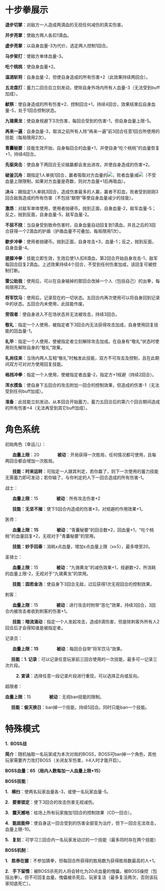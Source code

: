 # 十步拳展示

**退步切掌**：对敌方一人造成两滴血的无视任何减伤的真实伤害。

**并步亮掌**：使敌方两人各扣1滴血。

**虚步亮掌**：以自身血量-3为代价，选定两人控制1回合。

**马步架打**：使敌方单体血量-3。

**吃个桃桃**：使自身血量+2。

**温酒斩将**：自身血量-2，但使自身造成的所有伤害+2（此效果持续两回合）。

**五龙盘打**：蓄力二回合后立刻发动，使除自身外场内所有人血量-3（无法受到buff加成）。

**献祭**：使自身造成的所有伤害×2、控制回合+1，持续4回合，效果结束后自身血量-5，处于1回合控制状态。

**九锡黄龙**：使自身规避下3次伤害，每回合受到的伤害-1，但自身血量上限-5。

**再来一遍**：自身血量-3，取消之前所有人除“再来一遍”前3回合任意1回合所使用的技能（每局限用2次）。

**青囊秘要**：技能生效开始，自身每回合的血量+1，并使自身“吃个桃桃”的血量恢复+1，持续4回合。

**先驱突击**：使自身下两回合无论输赢都会发出进攻，并使自身造成的伤害+2。

**破釜沉舟**：跟指定1人单挑1回合，赢者吸取对方血量的![](//:0)，败者血量减![](//:0)（不受血量上限限制，如果对方血量是奇数，则对方血量+1后再吸血）。

**决斗**：跟指定1人单挑3回合，造成伤害最多的人赢，赢者不扣血，败者受到刚刚3回合敌我造成的所有伤害（不包括“献祭”等使自身血量减少的技能）。

**激昂**：对敌军单体使用，使用者抛硬币。抛到正面，自身血量-2，敌军血量-5；反之，抛到反面，自身血量-5，敌军血量-2。

**不屈不挠**：当自身受到致命伤害时，自身血量自动回复到1滴血，并且之后的3回合获得一个2滴血的护盾（护盾血量不可叠加，每局限用1次）。

**歇步冲拳**：使用者抛硬币。抛到正面，自身攻击+3，血量-1；反之，抛到反面，自身血量-4。

**提膝冲拳**：技能立即生效，生效后使1人扣8滴血，第2回合开始自身攻击-1，敌军每回合回复2滴血。上述效果持续4个回合，不受到任何伤害加成，该回复可被控制打断。

**雷公助我**：使用后，可以在自身输掉的那回合改掉一个人（包括自己）的出拳，每局限用2次。

**将军饮马**：使用后，记录现在的一切状态。五回合内再次使用可以将自身回到记录中的状态。五回合内未使用，此技能作废。

**旁观者**：使自身进入不在场状态并无法被攻击，持续3回合。

**敬礼**：指定一个人使用，被指定者下3回合内无法获得攻击加成，自身使用回复技能的回血量-1。

**礼毕**：指定一个人使用，使被指定者立刻解除攻击加成。在自身有“敬礼”状态时使用则先解除自身的“敬礼”效果。

**礼尚往来**：当场内两人互相“敬礼”时触发此技能，双方不可攻击及控制，且在此期间双方可对对方使用回复技能。

**格挡冲拳**：指定一个人使用，使被指定者血量-2，指定方+1规避（持续2回合）。

**浑水摸鱼**：使自身下五回合的攻击附加一回合的控制效果，但造成的伤害-1（无法受到任何buff加成）。

**准备**：此技能立刻发动，从本回合开始蓄力，蓄力五回合后的第六个回合期间造成的所有伤害+4（无法再受到其它buff加成）。

# 角色系统

初始角色（幸运儿）：

      **血量上限**：20               **被动**：开局获得一次胜局，任何情况都可使用，且每两回合都会增加一次胜局。

      **技能：时来运转**：可指定一人跟其判定，若你赢了，则下一次使用的蓄力技能无需蓄力即可发动；若你输了，与你判定的人下一回合造成的所有伤害-1。

战士：

      **血量上限**：15               **被动**：所有攻击伤害+2   

      **技能：无坚不摧**：使下5回合内造成的伤害\*3，对规避的作用效果+1。

医师：

      **血量上限：15**               **被动**：“青囊秘要”的回合数\*2，回血量+1，“吃个桃桃”的血量回复+2，无视对于“青囊秘要”的禁用。

      **技能：妙手回春**：消耗x点血量，增加x点血量上限（x≥5），最多增至20。

圣骑士：

      **血量上限**：15               **被动**：“九锡黄龙”的减伤效果+1，规避数+2，所消耗的血量上限-2，无视对于“九锡黄龙”的禁用。

      **技能：固若金汤**：使自身下3回合无敌，过后获得1次无视回合的控制效果。

刺客：

      **血量上限**：15               **被动**：进行攻击时附带“恶化”效果，持续3回合，3回合内被攻击者收到刺客的伤害+1。

      **技能：暗流涌动**：指定一个人发起攻击，造成8滴伤害，但是除刺客外所有人2回合后才会得知谁是被指定者。

记录员：

      **血量上限：15**               **被动**：每回合自带“将军饮马”效果。

     **技能：1. 记录**：可以记录任意玩家前三回合使用的一次技能，最多可一记录三次片段。

         **2\. 宣读**：选择任意一段记录片段进行重现，可以选择正向或反向。

超限者：

**血量上限**：15               **被动**：无视ban技能的限制。

     **技能：偷天换日**：ban掉一个技能，持续5回合。同时只能ban一个技能。
  
# 特殊模式

**1.  BOSS战**

**简介**：随机抽取一名玩家成为本次对局的BOSS，BOSS可ban掉一个角色，其他玩家需要齐力攻打BOSS（关闭友军伤害，≥4人时才能开启）。

**BOSS血量：65（局内人数每加一人血量上限+15）**

**BOSS技能**：

**1.   横扫**：使两名玩家血量各-3，或使一名玩家血量-5。

**2.   要害锁定**：使下3回合的攻击伤害无视减伤。

**3.   震天撼地**：给场上所有玩家施加1回合的控制效果（CD一回合）。

**4.   能屈能伸**：使自身这一回合受到的伤害全部变为治疗，但下一回合无法攻击，血量上限-10。

**5.   复刻**：可学习三回合内一名玩家发动过的一个技能（最多同时存在两个技能）

**BOSS机制**：

**1.   胜券在握**：不参加猜拳，但每回合所获得的胜局数为获得胜局数最高的人+1。

**2.   手下留情**：被BOSS杀死的人将会转化为20点血量的傀儡，被BOSS操控（包括出拳）。但不可回复血量。傀儡被杀死后，玩家复活（最多复活两次，否则该玩家彻底死亡）。
